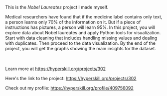 This is the *Nobel Laureates* project I made myself.


<p>Medical researchers have found that if the medicine label contains only text, a person learns only 70% of the information on it. But if a piece of instructions has pictures, a person will learn 95%. In this project, you will explore data about Nobel laureates and apply Python tools for visualization. Start with data cleaning that includes handling missing values and dealing with duplicates. Then proceed to the data visualization. By the end of the project, you will get the graphs showing the main insights for the dataset.</p><br/><br/>Learn more at <a href="https://hyperskill.org/projects/302?utm_source=ide&utm_medium=ide&utm_campaign=ide&utm_content=project-card">https://hyperskill.org/projects/302</a>

Here's the link to the project: https://hyperskill.org/projects/302

Check out my profile: https://hyperskill.org/profile/409756092
